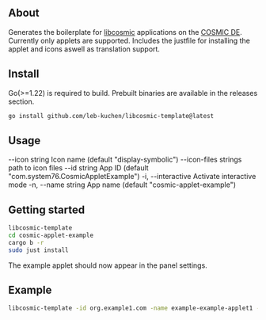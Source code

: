 
## About
Generates the boilerplate for [libcosmic](https://github.com/pop-os/libcosmic) applications on the [COSMIC DE](https://github.com/pop-os/cosmic-epoch).
Currently only applets are supported.
Includes the justfile for installing the applet and icons aswell as translation support.


## Install 
Go(>=1.22) is required to build. Prebuilt binaries are available in the releases section.
```sh
go install github.com/leb-kuchen/libcosmic-template@latest
```
## Usage
  --icon string          Icon name (default "display-symbolic")
  --icon-files strings   path to icon files
  --id string            App ID (default "com.system76.CosmicAppletExample")
  -i, --interactive      Activate interactive mode
  -n, --name string      App name (default "cosmic-applet-example")

## Getting started
```sh
libcosmic-template
cd cosmic-applet-example
cargo b -r
sudo just install
```
The example applet should now appear in the panel settings.
## Example
```sh
libcosmic-template -id org.example1.com -name example-example-applet1 -icon "zoom-original-symbolic.svg" -icon-files "zoom-original-symbolic.svg"
```


